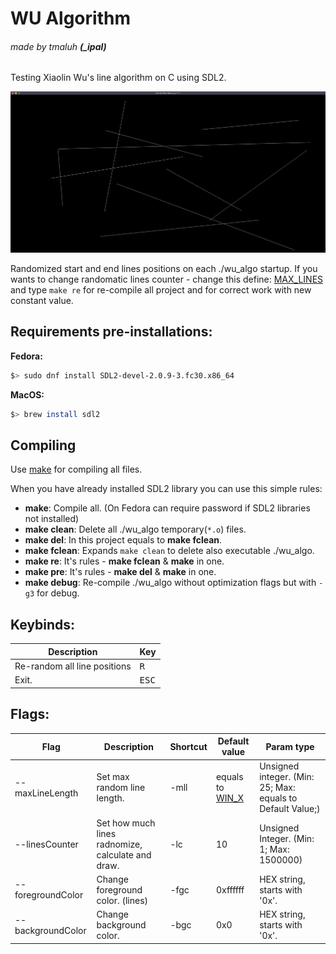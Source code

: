 # WU Algorithm
###### made by tmaluh __(\_ipal)__

Testing Xiaolin Wu's line algorithm on C using SDL2.

![screenshot](https://github.com/Iipal/WU_Algorithm/blob/master/screenshot.png)

Randomized start and end lines positions on each ./wu_algo startup. If you wants to change randomatic lines counter - change this define: [MAX_LINES](https://github.com/Iipal/WU_Algorithm/blob/ab396293a42375948b3b7655b0100b47e00d87ab/includes/wu_algo_structs.h#L16) and type `make re` for re-compile all project and for correct work with new constant value.

## Requirements pre-installations:

__Fedora:__

```bash
$> sudo dnf install SDL2-devel-2.0.9-3.fc30.x86_64
```

__MacOS:__

```bash
$> brew install sdl2
```

## Compiling

Use [make](https://en.wikipedia.org/wiki/Makefile) for compiling all files.

When you have already installed SDL2 library you can use this simple rules:
- **make**: Compile all. (On Fedora can require password if SDL2 libraries not installed)
- **make clean**: Delete all ./wu_algo temporary(`*.o`) files.
- **make del**: In this project equals to **make fclean**.
- **make fclean**: Expands `make clean` to delete also executable ./wu_algo.
- **make re**: It's rules - **make fclean** & **make** in one.
- **make pre**: It's rules - **make del** & **make** in one.
- **make debug**: Re-compile ./wu_algo without optimization flags but with `-g3` for debug.

## Keybinds:

| Description                  | Key            |
| ---------------------------- | -------------- |
| Re-random all line positions | <kbd>R</kbd>   |
| Exit.                        | <kbd>ESC</kbd> |

## Flags:

| Flag              | Description                                       | Shortcut | Default value                                                                                                                          | Param type                                                 |
| ----------------- | ------------------------------------------------- | -------- | -------------------------------------------------------------------------------------------------------------------------------------- | ---------------------------------------------------------- |
| --maxLineLength   | Set max random line length.                       | -mll     | equals to [WIN_X](https://github.com/Iipal/WU_Algorithm/blob/bcbaa30b6ce8457508e0c923e22c800e99c02556/includes/wu_algo_macroses.h#L18) | Unsigned integer. (Min: 25; Max: equals to Default Value;) |
| --linesCounter    | Set how much lines radnomize, calculate and draw. | -lc      | 10                                                                                                                                     | Unsigned Integer. (Min: 1; Max: 1500000)                   |
| --foregroundColor | Change foreground color. (lines)                  | -fgc     | 0xffffff                                                                                                                               | HEX string, starts with '0x'.                              |
| --backgroundColor | Change background color.                          | -bgc     | 0x0                                                                                                                                    | HEX string, starts with '0x'.                              |

